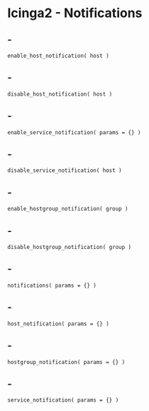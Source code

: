 # Icinga2 - Notifications


## -
    enable_host_notification( host )

## -
    disable_host_notification( host )

## -
    enable_service_notification( params = {} )

## -
    disable_service_notification( host )

## -
    enable_hostgroup_notification( group )

## -
    disable_hostgroup_notification( group )

## -
    notifications( params = {} )

## -
    host_notification( params = {} )

## -
    hostgroup_notification( params = {} )

## -
    service_notification( params = {} )
